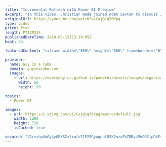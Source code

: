 ```yaml
---
title: "Incremental Refresh with Power BI Premium"
excerpt: "In this video, Christian Wade joined Adam Saxton to discuss Incremental Refresh with Power BI Premium. You can use Incremental Refresh with Power BI Premium to take your dataset beyond 1GB and avoid failures such as timeouts.  Incremental Refresh with Power BI Premium documentation - https://docs.microsoft.com/power-bi/service-premium-incremental-refresh"
originalUrl: https://youtube.com/watch?v=CajQjq70Kpg
type: video
price: Free
length: PT12M31S
publishedDateTime: 2018-05-15T13:19:05Z
heat: 54

featuredContent: "<iframe width=\"800\" height=\"500\" frameborder=\"0\" src=\"https://www.youtube.com/embed/CajQjq70Kpg\" allow=\"accelerometer; autoplay; encrypted-media; gyroscope; picture-in-picture\" allowfullscreen></iframe>"

provider:
  name: Guy in a Cube
  domain: guyinacube.com
  images:
    - url: https://everyday-cc.github.io/powerbi/assets/images/organizations/guyinacube.com-50x50.jpg
      width: 50
      height: 50

topics:
  - Power BI

images:
  - url: https://i.ytimg.com/vi/CajQjq70Kpg/maxresdefault.jpg
    width: 1280
    height: 720
    isCached: true

secured: "V2rvvhgUwGy4y0EXSX+lru/aI1P2SGyuguhtD9K2nzxFbZNRy4MeOOCipD4F+GAbEh2bdIVXL8IXqJHkRDmrjdWbMatXycC7vs9Qnuj155tXpp68lruINWV+khS8nIZi+/zjj9Grl3lUXFzAImG6E7X+A6/N7OZdAOHeVvQ11YfVM/uipuAOBHuWStf30SSSz0EXt2eEtL9t0d+pziY5QSzSUZ3i02oXmt7BTVOCWWBEg25iA40GWN7d/mSS3aAYSiUpt9zQmfvFgdrl+Y0mNk0jLqkZqMnb7SagQSlUghwxIa4K8HlPAzLvkYKgD/Y1LazF8kxETMzmd0WxRfN0CRoHtETinM0fqohRKMrUc0NWe4m9I+89qGr0REfDuoLnkrSJshPoItj6lDTiHiTMvM9CR5iJZZMr8X9aEamqs56JFeYnYLCNLPyjVPB3hzOS;bsZ4cnCX+NP1yL0dPt/S8Q=="
---
```


